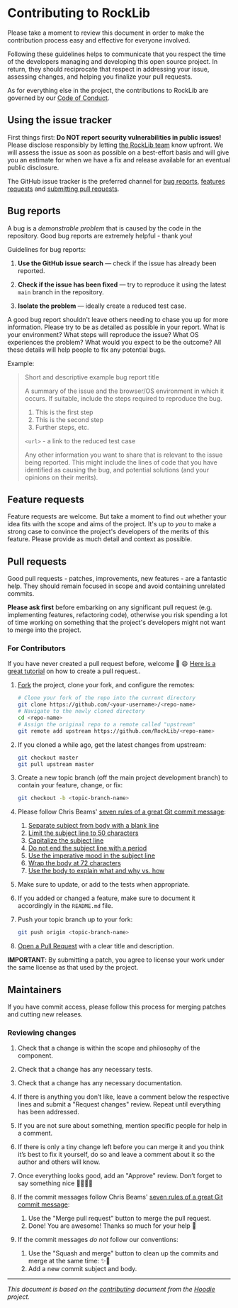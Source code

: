 # Contributing to RockLib

Please take a moment to review this document in order to make the contribution
process easy and effective for everyone involved.

Following these guidelines helps to communicate that you respect the time of
the developers managing and developing this open source project. In return,
they should reciprocate that respect in addressing your issue, assessing
changes, and helping you finalize your pull requests.

As for everything else in the project, the contributions to RockLib are governed by our [Code of Conduct](CODE_OF_CONDUCT.md).


## Using the issue tracker

First things first: **Do NOT report security vulnerabilities in public issues!** Please disclose responsibly by letting [the RockLib team](mailto:RockLibSupport@rocketmortgage.com?subject=Security) know upfront. We will assess the issue as soon as possible on a best-effort basis and will give you an estimate for when we have a fix and release available for an eventual public disclosure.

The GitHub issue tracker is the preferred channel for [bug reports](#bugs),
[features requests](#features) and [submitting pull
requests](#pull-requests).


## Bug reports

A bug is a _demonstrable problem_ that is caused by the code in the repository.
Good bug reports are extremely helpful - thank you!

Guidelines for bug reports:

1. **Use the GitHub issue search** &mdash; check if the issue has already been
   reported.

2. **Check if the issue has been fixed** &mdash; try to reproduce it using the
   latest `main` branch in the repository.

3. **Isolate the problem** &mdash; ideally create a reduced test case.

A good bug report shouldn't leave others needing to chase you up for more
information. Please try to be as detailed as possible in your report. What is
your environment? What steps will reproduce the issue? What OS experiences the
problem? What would you expect to be the outcome? All these details will help
people to fix any potential bugs.

Example:

> Short and descriptive example bug report title
>
> A summary of the issue and the browser/OS environment in which it occurs. If
> suitable, include the steps required to reproduce the bug.
>
> 1. This is the first step
> 2. This is the second step
> 3. Further steps, etc.
>
> `<url>` - a link to the reduced test case
>
> Any other information you want to share that is relevant to the issue being
> reported. This might include the lines of code that you have identified as
> causing the bug, and potential solutions (and your opinions on their
> merits).


## Feature requests

Feature requests are welcome. But take a moment to find out whether your idea
fits with the scope and aims of the project. It's up to *you* to make a strong
case to convince the project's developers of the merits of this feature. Please
provide as much detail and context as possible.


## Pull requests

Good pull requests - patches, improvements, new features - are a fantastic
help. They should remain focused in scope and avoid containing unrelated
commits.

**Please ask first** before embarking on any significant pull request (e.g.
implementing features, refactoring code), otherwise you risk spending a lot of
time working on something that the project's developers might not want to merge
into the project.


### For Contributors

If you have never created a pull request before, welcome :tada: :smile: [Here is a great tutorial](https://egghead.io/series/how-to-contribute-to-an-open-source-project-on-github)
on how to create a pull request..

1. [Fork](http://help.github.com/fork-a-repo/) the project, clone your fork,
   and configure the remotes:

   ```bash
   # Clone your fork of the repo into the current directory
   git clone https://github.com/<your-username>/<repo-name>
   # Navigate to the newly cloned directory
   cd <repo-name>
   # Assign the original repo to a remote called "upstream"
   git remote add upstream https://github.com/RockLib/<repo-name>
   ```

2. If you cloned a while ago, get the latest changes from upstream:

   ```bash
   git checkout master
   git pull upstream master
   ```

3. Create a new topic branch (off the main project development branch) to
   contain your feature, change, or fix:

   ```bash
   git checkout -b <topic-branch-name>
   ```

4. Please follow Chris Beams' [seven rules of a great Git commit message](https://chris.beams.io/posts/git-commit/#seven-rules):

   1. [Separate subject from body with a blank line](https://chris.beams.io/posts/git-commit/#separate)
   2. [Limit the subject line to 50 characters](https://chris.beams.io/posts/git-commit/#limit-50)
   3. [Capitalize the subject line](https://chris.beams.io/posts/git-commit/#capitalize)
   4. [Do not end the subject line with a period](https://chris.beams.io/posts/git-commit/#end)
   5. [Use the imperative mood in the subject line](https://chris.beams.io/posts/git-commit/#imperative)
   6. [Wrap the body at 72 characters](https://chris.beams.io/posts/git-commit/#wrap-72)
   7. [Use the body to explain what and why vs. how](https://chris.beams.io/posts/git-commit/#why-not-how)

5. Make sure to update, or add to the tests when appropriate.

6. If you added or changed a feature, make sure to document it accordingly in
   the `README.md` file.

7. Push your topic branch up to your fork:

   ```bash
   git push origin <topic-branch-name>
   ```

8. [Open a Pull Request](https://help.github.com/articles/using-pull-requests/)
    with a clear title and description.
   

**IMPORTANT**: By submitting a patch, you agree to license your work under the
same license as that used by the project.

## Maintainers

If you have commit access, please follow this process for merging patches and cutting new releases.

### Reviewing changes

1. Check that a change is within the scope and philosophy of the component.
2. Check that a change has any necessary tests.
3. Check that a change has any necessary documentation.
4. If there is anything you don’t like, leave a comment below the respective
   lines and submit a "Request changes" review. Repeat until everything has
   been addressed.
5. If you are not sure about something, mention specific people for help in a
   comment.
6. If there is only a tiny change left before you can merge it and you think
   it’s best to fix it yourself, do so and leave a comment about it so the
   author and others will know.
7. Once everything looks good, add an "Approve" review. Don’t forget to say
   something nice 👏🐶💖✨
8. If the commit messages follow Chris Beams' [seven rules of a great Git commit
   message](https://chris.beams.io/posts/git-commit/#seven-rules):

   1. Use the "Merge pull request" button to merge the pull request.
   2. Done! You are awesome! Thanks so much for your help 🤗

9. If the commit messages _do not_ follow our conventions:

   1. Use the "Squash and merge" button to clean up the commits and merge at
      the same time: ✨🎩
   2. Add a new commit subject and body.

---

*This document is based on the [contributing](https://github.com/hoodiehq/hoodie/blob/master/CONTRIBUTING.md) document from the [Hoodie](https://github.com/hoodiehq/hoodie) project.*
